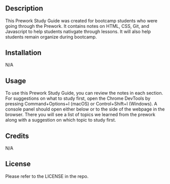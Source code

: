 # <Prework Study Guide Webpage>

## Description

This Prework Study Guide was created for bootcamp students who were going through the Prework. It contains notes on HTML, CSS, Git, and Javascript to help students nativgate through lessons. It will also help students remain organize during bootcamp.


## Installation

N/A

## Usage


To use this Prework Study Guide, you can review the notes in each section. For suggestions on what to study first, open the Chrome DevTools by pressing Command+Options+I (macOS) or Control+Shift+I (Windows). A console panel should open either below or to the side of the webpage in the browser. There you will see a list of topics we learned from the prework along with a suggestion on which topic to study first.


## Credits

N/A

## License

Please refer to the LICENSE in the repo.



